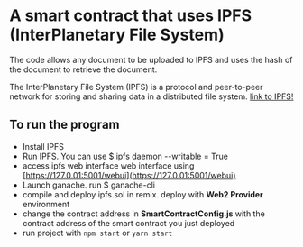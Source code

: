 # A smart contract that uses IPFS (InterPlanetary File System) 
The code allows any document to be uploaded to IPFS and uses the hash of the document to retrieve the document. 

The InterPlanetary File System (IPFS) is a protocol and peer-to-peer network for storing and sharing data in a distributed file system. [link to IPFS!](https://ipfs.io/#why)


## To run the program
* Install IPFS
* Run IPFS. You can use $ ipfs daemon --writable = True
* access ipfs web interface web interface using [https://127.0.01:5001/webui](https://127.0.01:5001/webui)
* Launch ganache. run $ ganache-cli
* compile and deploy ipfs.sol in remix. deploy with **Web2 Provider** environment
* change the contract address in **SmartContractConfig.js** with the contract address of the smart contract you just deployed
* run project with `npm start` or `yarn start`

